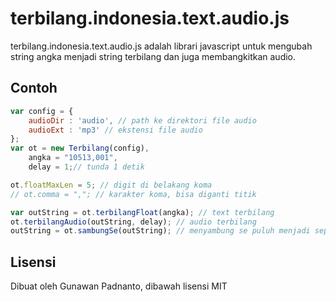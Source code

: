 # terbilang.indonesia.text.audio.js

terbilang.indonesia.text.audio.js adalah librari javascript untuk mengubah string angka menjadi string terbilang dan juga membangkitkan audio.


## Contoh

```javascript
var config = {
	audioDir : 'audio', // path ke direktori file audio
	audioExt : 'mp3' // ekstensi file audio
};
var ot = new Terbilang(config),
    angka = "10513,001",
    delay = 1;// tunda 1 detik

ot.floatMaxLen = 5; // digit di belakang koma
// ot.comma = ","; // karakter koma, bisa diganti titik

var outString = ot.terbilangFloat(angka); // text terbilang
ot.terbilangAudio(outString, delay); // audio terbilang
outString = ot.sambungSe(outString); // menyambung se puluh menjadi sepuluh

```

## Lisensi
Dibuat oleh Gunawan Padnanto, dibawah lisensi MIT
